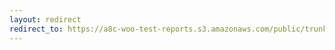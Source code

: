 ```yaml
---
layout: redirect
redirect_to: https://a8c-woo-test-reports.s3.amazonaws.com/public/trunk/8467668670/api/index.html
---
```

